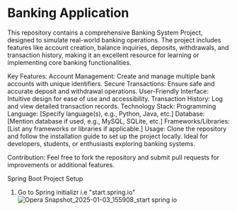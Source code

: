 # Banking Application 

This repository contains a comprehensive Banking System Project, designed to simulate real-world banking operations. The project includes features like account creation, balance inquiries, deposits, withdrawals, and transaction history, making it an excellent resource for learning or implementing core banking functionalities.

Key Features:
Account Management: Create and manage multiple bank accounts with unique identifiers.
Secure Transactions: Ensure safe and accurate deposit and withdrawal operations.
User-Friendly Interface: Intuitive design for ease of use and accessibility.
Transaction History: Log and view detailed transaction records.
Technology Stack:
Programming Language: [Specify language(s), e.g., Python, Java, etc.]
Database: [Mention database if used, e.g., MySQL, SQLite, etc.]
Frameworks/Libraries: [List any frameworks or libraries if applicable.]
Usage:
Clone the repository and follow the installation guide to set up the project locally. Ideal for developers, students, or enthusiasts exploring banking systems.

Contribution:
Feel free to fork the repository and submit pull requests for improvements or additional features.
 
Spring Boot Project Setup 

1. Go to Spring initializr i.e "start.spring.io"
![Opera Snapshot_2025-01-03_155908_start spring io](https://github.com/user-attachments/assets/9d89f48d-b1df-40c4-a126-fe2d831bcb03)

